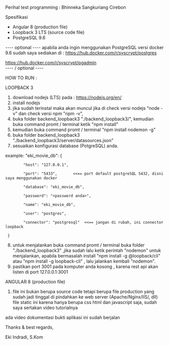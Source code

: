 Perihal test programming : Bhinneka Sangkuriang Cirebon

Spesifikasi
- Angular 8 (production file)
- Loopback 3 LTS (source code file)
- PostgreSQL 9.6 

---- optional ----
apabila anda ingin menggunakan PostgreSQL versi docker 9.6 sudah saya sediakan di : 
https://hub.docker.com/r/syscrypt/postgres 

https://hub.docker.com/r/syscrypt/pgadmin   
---- / optional ----

HOW TO RUN :

LOOPBACK 3
1. download nodejs (LTS) pada : https://nodejs.org/en/
2. install nodejs
3. jika sudah terinstal maka akan muncul jika di check versi nodejs "node -v" dan check versi npm "npm -v", 
4. buka folder backend_loopback3 "./backend_loopback3/", kemudian buka command promt / terminal ketik "npm install"
5. kemudian buka command promt / terminal  "npm install nodemon -g"
6. buka folder backend_loopback3 "./backend_loopback3/server/datasources.json"
7. sesuaikan konfigurasi database (PotgreSQL) anda.

example:  "eki_movie_db": {

			"host": "127.0.0.1",
			
			"port": "5433",       <<== port default postgreSQL 5432, disni saya menggunakan docker
			
			"database": "eki_movie_db",
			
			"password": "<password anda>",
			
			"name": "eki_movie_db",
			
			"user": "postgres",
			
			"connector": "postgresql"  <<== jangan di rubah, ini connector loopback
			
	 }
	 
	 
8. untuk menjalankan buka command promt / terminal buka folder "./backend_loopback3" ,jika sudah lalu ketik perintah "nodemon" untuk menjalankan,
   apabila bermasalah install "npm install -g @loopback/cli"  atau  "npm install -g loopback-cli" , lalu jalankan kembali "nodemon".
9. pastikan port 3001 pada komputer anda kosong , karena rest api akan listen di port 127.0.0.1:3001

ANGULAR 8 (production file)
1. file ini bukan berupa source code tetapi berupa file production yang sudah jadi tinggal di pindahkan ke web server (Apache/Nginx/IIS/, dll) 
   file static ini karena hanya berupa css html dan javascript saja, sudah saya sertakan video tutorialnya
   
   
ada video dokumentasi bukti aplikasi ini sudah berjalan 


Thanks & best regards,

Eki Indradi, S.Kom